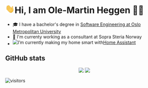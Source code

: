 # <img src="https://raw.githubusercontent.com/swampen/swampen/master/assets/hi.gif" width="30px">Hi, I am Ole-Martin Heggen 👨‍💻

- 🎓 I have a bachelor's degree in <a href="https://www.oslomet.no/studier/tkd/dataingenior" target="_blank" rel="noopener noreferrer">Software Engineering at Oslo Metropolitan University</a>
- <div>🏢 I'm currenty working as a consultant at Sopra Steria Norway</div>
- <div style="display: flex; align-items:center;"><img style="height: 1.35em;" src="https://avatars.githubusercontent.com/u/13844975?s=200&v=4"/><span>I’m currently making my home smart with </span><a href="https://github.com/home-assistant" target="_blank" rel="noopener noreferrer"> Home Assistant</a></div>


## GitHub stats
<div style="text-align: center;" >
    <img  height="175" src="https://github-readme-stats.vercel.app/api?username=swampen&count_private=true&show_icons=true&theme=dark" />
    <img  height="175" src="https://github-readme-stats.vercel.app/api/top-langs/?username=swampen&count_private=true&langs_count=8&layout=compact&theme=dark" />
</div>


![visitors](https://visitor-badge.glitch.me/badge?page_id=Swampen/Swampen)
